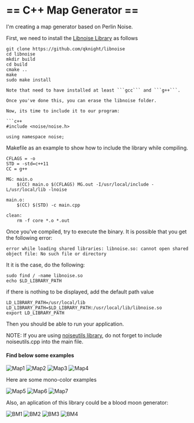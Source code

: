 # == C++ Map Generator ==

I'm creating a map generator based on Perlin Noise.

First, we need to install the [Libnoise Library](https://github.com/qknight/libnoise) as follows

```
git clone https://github.com/qknight/libnoise
cd libnoise
mkdir build
cd build
cmake ..
make
sudo make install

Note that need to have installed at least ```gcc``` and ```g++```.

Once you've done this, you can erase the libnoise folder.

Now, its time to include it to our program:

```c++
#include <noise/noise.h>

using namespace noise;
```

Makefile as an example to show how to include the library while compiling.

```
CFLAGS = -o
STD = -std=c++11
CC = g++

MG: main.o 
	$(CC) main.o $(CFLAGS) MG.out -I/usr/local/include -L/usr/local/lib -lnoise

main.o:
	$(CC) $(STD) -c main.cpp

clean:
	rm -f core *.o *.out
```

Once you've compiled, try to execute the binary. It is possible that you get the following error:
```
error while loading shared libraries: libnoise.so: cannot open shared object file: No such file or directory
```

It it is the case, do the following:
```
sudo find / -name libnoise.so
echo $LD_LIBRARY_PATH
```
if there is nothing to be displayed, add the default path value
```
LD_LIBRARY_PATH=/usr/local/lib
LD_LIBRARY_PATH=$LD_LIBRARY_PATH:/usr/local/lib/libnoise.so
export LD_LIBRARY_PATH
```

Then you should be able to run your application.

NOTE: If you are using [noiseutils library](http://libnoise.sourceforge.net/downloads/noiseutils.zip), do not forget to include noiseutils.cpp into the main file.

#### Find below some examples
![Map1](https://github.com/isalfati/MapGenerator/blob/master/img/map_1.bmp)
![Map2](https://github.com/isalfati/MapGenerator/blob/master/img/map_2.bmp)
![Map3](https://github.com/isalfati/MapGenerator/blob/master/img/map_3.bmp)
![Map4](https://github.com/isalfati/MapGenerator/blob/master/img/map_4.bmp)

Here are some mono-color examples

![Map5](https://github.com/isalfati/MapGenerator/blob/master/img/map_5.bmp)
![Map6](https://github.com/isalfati/MapGenerator/blob/master/img/map_6.bmp)
![Map7](https://github.com/isalfati/MapGenerator/blob/master/img/map_7.bmp)

Also, an aplication of this library could be a blood moon generator:

![BM1](https://github.com/isalfati/MapGenerator/blob/master/img/BM_1.bmp) 
![BM2](https://github.com/isalfati/MapGenerator/blob/master/img/BM_2.bmp)
![BM3](https://github.com/isalfati/MapGenerator/blob/master/img/BM_3.bmp) 
![BM4](https://github.com/isalfati/MapGenerator/blob/master/img/BM_4.bmp)
